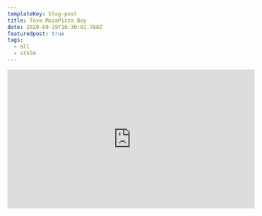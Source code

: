 ```yaml
---
templateKey: blog-post
title: Tova MozaPizza Boy
date: 2020-09-19T16:30:01.788Z
featuredpost: true
tags:
  - all
  - sthlm
---
```

<iframe width="560" height="315" src="https://www.youtube.com/embed/2lPX5b9m7ro" frameborder="0" allow="accelerometer; autoplay; clipboard-write; encrypted-media; gyroscope; picture-in-picture" allowfullscreen></iframe>